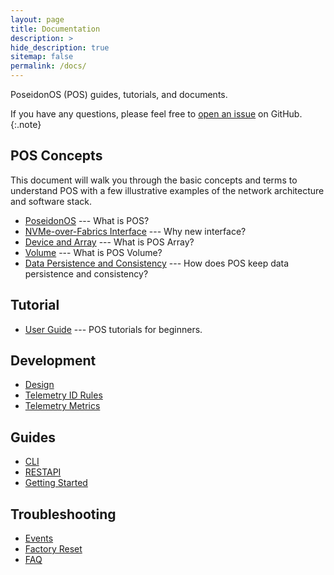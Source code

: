 ```yaml
---
layout: page
title: Documentation
description: >
hide_description: true
sitemap: false
permalink: /docs/
---
```


PoseidonOS (POS) guides, tutorials, and documents.

If you have any questions, please feel free to [open an issue](https://github.com/poseidonos/poseidonos/issues) on GitHub.
{:.note}

## POS Concepts
This document will walk you through the basic concepts and terms to understand POS with a few illustrative examples of the network architecture and software stack.

- [PoseidonOS](../../doc/concepts/poseidonos.md) --- What is POS?
- [NVMe-over-Fabrics Interface](../../doc/concepts/nvme_of_interface.md) --- Why new interface?
- [Device and Array](../../doc/concepts/device_and_array.md) --- What is POS Array? 
- [Volume](../../doc/concepts/volume.md) --- What is POS Volume?
- [Data Persistence and Consistency](../../doc/concepts/data_persistence_and_consistency.md) --- How does POS keep data persistence and consistency?

## Tutorial
- [User Guide](tutorial.md) --- POS tutorials for beginners.

## Development
- [Design](.../../doc/development/design/log_management.md) 
- [Telemetry ID Rules](../../doc/development/telemetry/ID_RULES.md) 
- [Telemetry Metrics](../../doc/development/telemetry/METRICS.md) 

## Guides
- [CLI](../../doc/guides/cli/poseidonos-cli.md)
- [RESTAPI](../../doc/guides/rest_api/README.md)
- [Getting Started](../../doc/guides/getting_started/learning_best_practices.md)

## Troubleshooting
- [Events](../../doc/troubleshooting/events.md) 
- [Factory Reset](../../doc/troubleshooting/factory_reset.md) 
- [FAQ](../../doc/troubleshooting/faq.md) 